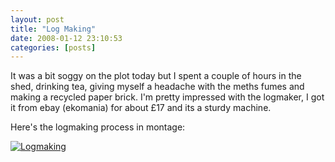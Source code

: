 ```yaml
---
layout: post
title: "Log Making"
date: 2008-01-12 23:10:53
categories: [posts]
---
```


It was a bit soggy on the plot today but I spent a couple of hours in the shed, drinking tea, giving myself a headache with the meths fumes and making a recycled paper brick. I'm pretty impressed with the logmaker, I got it from ebay (ekomania) for about £17 and its a sturdy machine.

Here's the logmaking process in montage:

[![Logmaking](https://farm3.static.flickr.com/2213/2188614928_09726ec2fb_o.png)](https://www.flickr.com/photos/warriorwomen/2188614928/)
